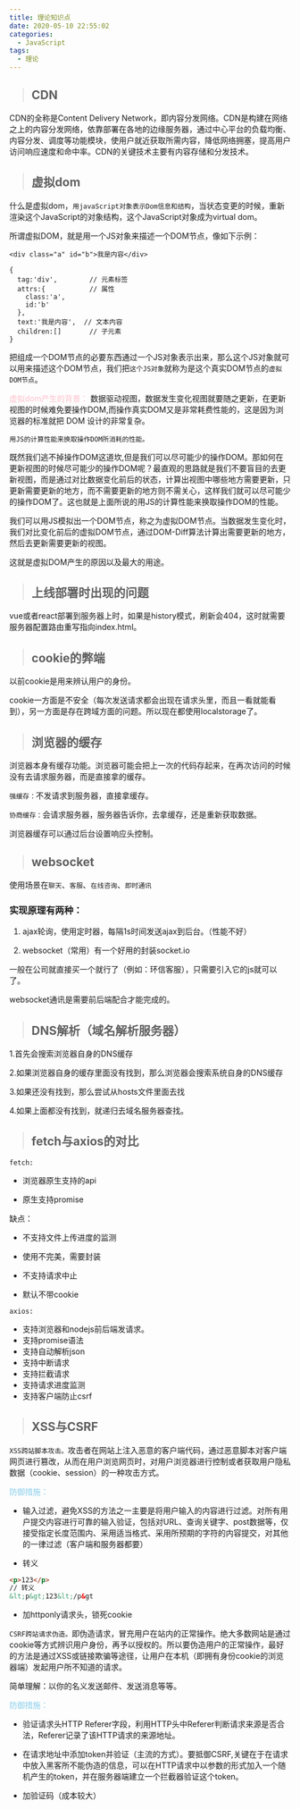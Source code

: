 ```yaml
---
title: 理论知识点
date: 2020-05-10 22:55:02
categories:
  - JavaScript
tags: 
  - 理论
---
```


> ## CDN

CDN的全称是Content Delivery Network，即内容分发网络。CDN是构建在网络之上的内容分发网络，依靠部署在各地的边缘服务器，通过中心平台的负载均衡、内容分发、调度等功能模块，使用户就近获取所需内容，降低网络拥塞，提高用户访问响应速度和命中率。CDN的关键技术主要有内容存储和分发技术。

<!-- more -->

> ## 虚拟dom

什么是虚拟dom，<code>用javaScript对象表示Dom信息和结构</code>，当状态变更的时候，重新
渲染这个JavaScript的对象结构，这个JavaScript对象成为virtual dom。

所谓虚拟DOM，就是用一个JS对象来描述一个DOM节点，像如下示例：
```
<div class="a" id="b">我是内容</div>

{
  tag:'div',        // 元素标签
  attrs:{           // 属性
    class:'a',
    id:'b'
  },
  text:'我是内容',  // 文本内容
  children:[]       // 子元素
}
```
把组成一个DOM节点的必要东西通过一个JS对象表示出来，那么这个JS对象就可以用来描述这个DOM节点，我们把<code>这个JS对象</code>就称为是这个真实DOM节点的<code>虚拟DOM节点</code>。

<font color="pink">虚拟dom产生的背景：</font>
数据驱动视图，数据发生变化视图就要随之更新，在更新视图的时候难免要操作DOM,而操作真实DOM又是非常耗费性能的，这是因为浏览器的标准就把 DOM 设计的非常复杂。

<code>用JS的计算性能来换取操作DOM所消耗的性能。</code>

既然我们逃不掉操作DOM这道坎,但是我们可以尽可能少的操作DOM。那如何在更新视图的时候尽可能少的操作DOM呢？最直观的思路就是我们不要盲目的去更新视图，而是通过对比数据变化前后的状态，计算出视图中哪些地方需要更新，只更新需要更新的地方，而不需要更新的地方则不需关心，这样我们就可以尽可能少的操作DOM了。这也就是上面所说的用JS的计算性能来换取操作DOM的性能。

我们可以用JS模拟出一个DOM节点，称之为虚拟DOM节点。当数据发生变化时，我们对比变化前后的虚拟DOM节点，通过DOM-Diff算法计算出需要更新的地方，然后去更新需要更新的视图。

这就是虚拟DOM产生的原因以及最大的用途。

> ## 上线部署时出现的问题

vue或者react部署到服务器上时，如果是history模式，刷新会404，这时就需要服务器配置路由重写指向index.html。

> ## cookie的弊端

以前cookie是用来辨认用户的身份。

cookie一方面是不安全（每次发送请求都会出现在请求头里，而且一看就能看到），另一方面是存在跨域方面的问题。所以现在都使用localstorage了。

> ## 浏览器的缓存

浏览器本身有缓存功能。浏览器可能会把上一次的代码存起来，在再次访问的时候没有去请求服务器，而是直接拿的缓存。

<code>强缓存：</code>不发请求到服务器，直接拿缓存。

<code>协商缓存：</code>会请求服务器，服务器告诉你，去拿缓存，还是重新获取数据。

浏览器缓存可以通过后台设置响应头控制。

> ## websocket

使用场景在<code>聊天</code>、<code>客服</code>、<code>在线咨询</code>、<code>即时通讯</code>

### 实现原理有两种：

1. ajax轮询，使用定时器，每隔1s时间发送ajax到后台。（性能不好）

2. websocket（常用）有一个好用的封装socket.io

一般在公司就直接买一个就行了（例如：环信客服），只需要引入它的js就可以了。

websocket通讯是需要前后端配合才能完成的。

> ## DNS解析（域名解析服务器）

1.首先会搜索浏览器自身的DNS缓存

2.如果浏览器自身的缓存里面没有找到，那么浏览器会搜索系统自身的DNS缓存

3.如果还没有找到，那么尝试从hosts文件里面去找

4.如果上面都没有找到，就递归去域名服务器查找。

> ## fetch与axios的对比

<code>fetch:</code>

+ 浏览器原生支持的api

+ 原生支持promise

缺点： 
+ 不支持文件上传进度的监测

+ 使用不完美，需要封装

+ 不支持请求中止

+ 默认不带cookie

<code>axios:</code>

+ 支持浏览器和nodejs前后端发请求。
+ 支持promise语法
+ 支持自动解析json
+ 支持中断请求
+ 支持拦截请求
+ 支持请求进度监测
+ 支持客户端防止csrf

> ## XSS与CSRF

<code>XSS跨站脚本攻击。</code>攻击者在网站上注入恶意的客户端代码，通过恶意脚本对客户端网页进行篡改，从而在用户浏览网页时，对用户浏览器进行控制或者获取用户隐私数据（cookie、session）的一种攻击方式。

<font color="skyblue">防御措施：</font>

+ 输入过滤，避免XSS的方法之一主要是将用户输入的内容进行过滤。对所有用户提交内容进行可靠的输入验证，包括对URL、查询关键字、post数据等，仅接受指定长度范围内、采用适当格式、采用所预期的字符的内容提交，对其他的一律过滤（客户端和服务器都要）

+ 转义
```html
<p>123</p>
// 转义
&lt;p&gt;123&lt;/p&gt
```
+ 加httponly请求头，锁死cookie

<code>CSRF跨站请求伪造。</code>即伪造请求，冒充用户在站内的正常操作。绝大多数网站是通过cookie等方式辨识用户身份，再予以授权的。所以要伪造用户的正常操作，最好的方法是通过XSS或链接欺骗等途径，让用户在本机（即拥有身份cookie的浏览器端）发起用户所不知道的请求。

简单理解：以你的名义发送邮件、发送消息等等。

<font color="skyblue">防御措施：</font>

+ 验证请求头HTTP Referer字段，利用HTTP头中Referer判断请求来源是否合法，Referer记录了该HTTP请求的来源地址。

+ 在请求地址中添加token并验证（主流的方式）。要抵御CSRF,关键在于在请求中放入黑客所不能伪造的信息，可以在HTTP请求中以参数的形式加入一个随机产生的token，并在服务器端建立一个拦截器验证这个token。

+ 加验证码（成本较大）
